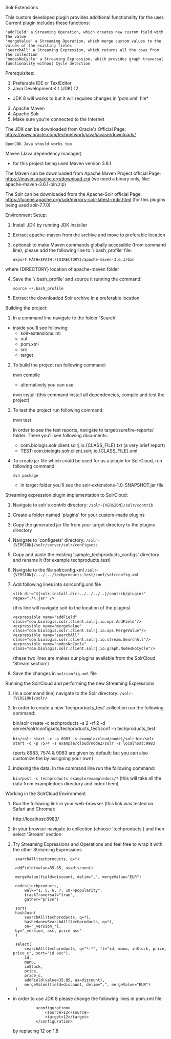 Solr Extensions

This custom developed plugin provides additional functionality for the user.
Current plugin includes these functions:

    'addField' a Streaming Operation, which creates new custom field with the value
    'mergeValue' a Streaming Operation, which merge custom values to the values of the existing fields
    'searchAll' a Streaming Expression, which returns all the rows from the collection
    'nodesNoCycle' a Streaming Expression, which provides graph traversal functionality without Cycle detection

Prerequisites:

1. Preferable IDE or TextEditor
2. Java Development Kit (JDK) 12
- JDK 8 will works to but it will requires changes in 'pom.xml' file*
3. Apache Maven
4. Apache Solr
5. Make sure you're connected to the Internet

The JDK can be downloaded from Oracle's Official Page:
https://www.oracle.com/technetwork/java/javase/downloads/

`OpenJDK Java should works too`

Maven (Java dependency manager)
- for this project being used Maven version 3.6.1

The Maven can be downloaded from Apache Maven Project official Page:
https://maven.apache.org/download.cgi
(we need a binary only, like: apache-maven-3.6.1-bin.zip)

The Solr can be downloaded from the Apache-Solr official Page:
https://lucene.apache.org/solr/mirrors-solr-latest-redir.html
(for this plugins being used solr-7.7.0)

Environment Setup:

1. Install JDK by running JDK installer
2. Extract apache-maven from the archive and move to preferable location
3. optional: to make Maven commands globally accessible (from command line),
please add the following line to '/.bash_profile' file:

    `export PATH=$PATH:/{DIRECTORY}/apache-maven-3.6.1/bin`

where {DIRECTORY} location of apache-maven folder

4. Save the '/.bash_profile' and source it running the command:

    `source ~/.bash_profile`

5. Extract the downloaded Solr archive in a preferable location

Building the project:

1. In a command line navigate to the folder 'Search'
- inside you'll see following:
    - solr-extensions.iml
    - out         
    - pom.xml      
    - src          
    - target

2. To build the project run following command:
    
    mvn compile

    - alternatively you can use:

    mvn install
    (this command install all dependencies, compile and test the project)

3. To test the project run following command:

    mvn test

    In order to see the test reports, navigate to target/surefire-reports/ folder.
    There you'll see following documents:
    - com.biologis.solr.client.solrj.io.{CLASS_FILE}.txt (a very brief report)
    - TEST-com.biologis.solr.client.solrj.io.{CLASS_FILE}.xml
    

4. To create jar file which could be used for as a plugin for SolrCloud, run following command:

    `mvn package`

    - in target folder you'll see the solr-extensions-1.0-SNAPSHOT.jar file

Streaming expression plugin implementation to SolrCloud:

1. Navigate to solr's contrib directory:
    `/solr-{VERSION}/solr/contrib`

2. Create a folder named 'plugins' for your custom-made plugins

3. Copy the generated jar file from your target directory to the plugins directory

4. Navigate to 'configsets' directory:
    `/solr-{VERSION}/solr/server/solr/configsets`

5. Copy and paste the existing 'sample_techproducts_configs' directory and rename it
(for example techproducts_test)

6. Navigate to the file solrconfig.xml
    `/solr-{VERSION}/.../.../techproducts_test/conf/solrconfig.xml`

7. Add following lines into solrconfig.xml file

    `<lib dir="${solr.install.dir:../../../..}/contrib/plugins" regex=".*\.jar" />`

    (this line will navigate solr to the location of the plugins)

    `<expressible name="addField" class="com.biologis.solr.client.solrj.io.ops.AddField"/>`
    `<expressible name="mergeValue" class="com.biologis.solr.client.solrj.io.ops.MergeValue"/>`
    `<expressible name="searchAll" class="com.biologis.solr.client.solrj.io.stream.SearchAll"/>`
    `<expressible name="nodesNoCycle" class="com.biologis.solr.client.solrj.io.graph.NodesNoCycle"/>`
   
    (these two lines are makes our plugins available from the SolrCloud 'Stream section')
    
8. Save the changes in `solrconfig.xml` file

Running the SolrCloud and performing the new Streaming Expressions

1. (In a command line) navigate to the Solr directory:
    `/solr-{VERSION}/solr/`

2. In order to create a new 'techproducts_test' collection run the following command:

    bin/solr create -c techproducts -s 2 -rf 2 -d server/solr/configsets/techproducts_test/conf -n techproducts_test

    `bin/solr start -c -p 8983 -s example/cloud/node1/solr`
    `bin/solr start -c -p 7574 -s example/cloud/node2/solr -z localhost:9983`

    (ports 8983, 7574 & 9983 are given by default; but you can also customize the by assigning your own)

3. Indexing the data. In the command line run the following command:

    `bin/post -c techproducts example/exampledocs/*`
    (this will take all the data from exampledocs directory and index them)

Working in the SolrCloud Environment

1. Run the following link in your web-browser (this link was tested on Safari and Chrome):

    http://localhost:8983/

2. In your browser navigate to collection (choose 'techproducts') and then select 'Stream' section

3. Try Streaming Expressions and Operations and feel free to wrap it with the other Streaming Expressions

        searchAll(techproducts, q=*)

        addField(value=35.85, as=discount)
        
        mergeValue(field=discount, delim=",", mergeValue="EUR")
        
        nodes(techproducts, 
            walk="1, 5, 6, 7, 10->popularity",
            trackTraversal="true",
            gather="price")

        sort(
        hashJoin(
            searchAll(techproducts, q=*),
            hashed=newSearchAll(techproducts, q=*),
            on="_version_"),
        by="_version_ asc, price asc"
        )

        select(
            searchAll(techproducts, q="*:*", fl="id, manu, inStock, price, price_c", sort="id asc"),
            id,
            manu,
            inStock,
            price,
            price_c,
            addField(value=35.85, as=discount),
            mergeValue(field=discount, delim=",", mergeValue="EUR")
        )


* in order to use JDK 8 please change the following lines in pom.xml file:
                
                <configuration>
                    <source>12</source>
                    <target>12</target>
                </configuration>

    by replacing 12 on 1.8